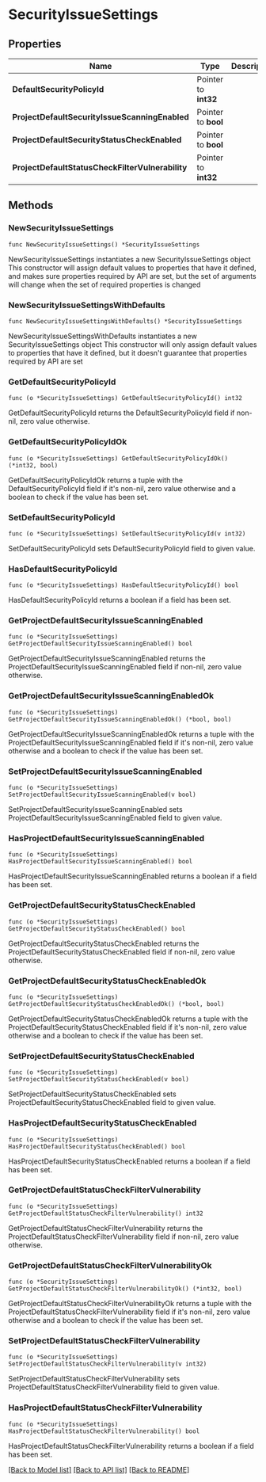 # SecurityIssueSettings

## Properties

Name | Type | Description | Notes
------------ | ------------- | ------------- | -------------
**DefaultSecurityPolicyId** | Pointer to **int32** |  | [optional] 
**ProjectDefaultSecurityIssueScanningEnabled** | Pointer to **bool** |  | [optional] 
**ProjectDefaultSecurityStatusCheckEnabled** | Pointer to **bool** |  | [optional] 
**ProjectDefaultStatusCheckFilterVulnerability** | Pointer to **int32** |  | [optional] 

## Methods

### NewSecurityIssueSettings

`func NewSecurityIssueSettings() *SecurityIssueSettings`

NewSecurityIssueSettings instantiates a new SecurityIssueSettings object
This constructor will assign default values to properties that have it defined,
and makes sure properties required by API are set, but the set of arguments
will change when the set of required properties is changed

### NewSecurityIssueSettingsWithDefaults

`func NewSecurityIssueSettingsWithDefaults() *SecurityIssueSettings`

NewSecurityIssueSettingsWithDefaults instantiates a new SecurityIssueSettings object
This constructor will only assign default values to properties that have it defined,
but it doesn't guarantee that properties required by API are set

### GetDefaultSecurityPolicyId

`func (o *SecurityIssueSettings) GetDefaultSecurityPolicyId() int32`

GetDefaultSecurityPolicyId returns the DefaultSecurityPolicyId field if non-nil, zero value otherwise.

### GetDefaultSecurityPolicyIdOk

`func (o *SecurityIssueSettings) GetDefaultSecurityPolicyIdOk() (*int32, bool)`

GetDefaultSecurityPolicyIdOk returns a tuple with the DefaultSecurityPolicyId field if it's non-nil, zero value otherwise
and a boolean to check if the value has been set.

### SetDefaultSecurityPolicyId

`func (o *SecurityIssueSettings) SetDefaultSecurityPolicyId(v int32)`

SetDefaultSecurityPolicyId sets DefaultSecurityPolicyId field to given value.

### HasDefaultSecurityPolicyId

`func (o *SecurityIssueSettings) HasDefaultSecurityPolicyId() bool`

HasDefaultSecurityPolicyId returns a boolean if a field has been set.

### GetProjectDefaultSecurityIssueScanningEnabled

`func (o *SecurityIssueSettings) GetProjectDefaultSecurityIssueScanningEnabled() bool`

GetProjectDefaultSecurityIssueScanningEnabled returns the ProjectDefaultSecurityIssueScanningEnabled field if non-nil, zero value otherwise.

### GetProjectDefaultSecurityIssueScanningEnabledOk

`func (o *SecurityIssueSettings) GetProjectDefaultSecurityIssueScanningEnabledOk() (*bool, bool)`

GetProjectDefaultSecurityIssueScanningEnabledOk returns a tuple with the ProjectDefaultSecurityIssueScanningEnabled field if it's non-nil, zero value otherwise
and a boolean to check if the value has been set.

### SetProjectDefaultSecurityIssueScanningEnabled

`func (o *SecurityIssueSettings) SetProjectDefaultSecurityIssueScanningEnabled(v bool)`

SetProjectDefaultSecurityIssueScanningEnabled sets ProjectDefaultSecurityIssueScanningEnabled field to given value.

### HasProjectDefaultSecurityIssueScanningEnabled

`func (o *SecurityIssueSettings) HasProjectDefaultSecurityIssueScanningEnabled() bool`

HasProjectDefaultSecurityIssueScanningEnabled returns a boolean if a field has been set.

### GetProjectDefaultSecurityStatusCheckEnabled

`func (o *SecurityIssueSettings) GetProjectDefaultSecurityStatusCheckEnabled() bool`

GetProjectDefaultSecurityStatusCheckEnabled returns the ProjectDefaultSecurityStatusCheckEnabled field if non-nil, zero value otherwise.

### GetProjectDefaultSecurityStatusCheckEnabledOk

`func (o *SecurityIssueSettings) GetProjectDefaultSecurityStatusCheckEnabledOk() (*bool, bool)`

GetProjectDefaultSecurityStatusCheckEnabledOk returns a tuple with the ProjectDefaultSecurityStatusCheckEnabled field if it's non-nil, zero value otherwise
and a boolean to check if the value has been set.

### SetProjectDefaultSecurityStatusCheckEnabled

`func (o *SecurityIssueSettings) SetProjectDefaultSecurityStatusCheckEnabled(v bool)`

SetProjectDefaultSecurityStatusCheckEnabled sets ProjectDefaultSecurityStatusCheckEnabled field to given value.

### HasProjectDefaultSecurityStatusCheckEnabled

`func (o *SecurityIssueSettings) HasProjectDefaultSecurityStatusCheckEnabled() bool`

HasProjectDefaultSecurityStatusCheckEnabled returns a boolean if a field has been set.

### GetProjectDefaultStatusCheckFilterVulnerability

`func (o *SecurityIssueSettings) GetProjectDefaultStatusCheckFilterVulnerability() int32`

GetProjectDefaultStatusCheckFilterVulnerability returns the ProjectDefaultStatusCheckFilterVulnerability field if non-nil, zero value otherwise.

### GetProjectDefaultStatusCheckFilterVulnerabilityOk

`func (o *SecurityIssueSettings) GetProjectDefaultStatusCheckFilterVulnerabilityOk() (*int32, bool)`

GetProjectDefaultStatusCheckFilterVulnerabilityOk returns a tuple with the ProjectDefaultStatusCheckFilterVulnerability field if it's non-nil, zero value otherwise
and a boolean to check if the value has been set.

### SetProjectDefaultStatusCheckFilterVulnerability

`func (o *SecurityIssueSettings) SetProjectDefaultStatusCheckFilterVulnerability(v int32)`

SetProjectDefaultStatusCheckFilterVulnerability sets ProjectDefaultStatusCheckFilterVulnerability field to given value.

### HasProjectDefaultStatusCheckFilterVulnerability

`func (o *SecurityIssueSettings) HasProjectDefaultStatusCheckFilterVulnerability() bool`

HasProjectDefaultStatusCheckFilterVulnerability returns a boolean if a field has been set.


[[Back to Model list]](../README.md#documentation-for-models) [[Back to API list]](../README.md#documentation-for-api-endpoints) [[Back to README]](../README.md)


